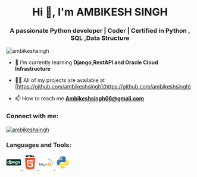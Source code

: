 <h1 align="center">Hi 👋, I'm AMBIKESH SINGH</h1>
<h3 align="center">A passionate Python developer | Coder | Certified in Python , SQL ,Data Structure</h3>

<p align="left"> <img src="https://komarev.com/ghpvc/?username=ambikeshsingh&label=Profile%20views&color=0e75b6&style=flat" alt="ambikeshsingh" /> </p>

- 🌱 I’m currently learning **Django,RestAPI and Oracle Cloud Infrastructure**

- 👨‍💻 All of my projects are available at [https://github.com/ambikeshsingh](https://github.com/ambikeshsingh)

- 📫 How to reach me **Ambikeshsingh06@gmail.com**

<h3 align="left">Connect with me:</h3>
<p align="left">
<a href="https://linkedin.com/in/ambikeshsingh" target="blank"><img align="center" src="https://raw.githubusercontent.com/rahuldkjain/github-profile-readme-generator/master/src/images/icons/Social/linked-in-alt.svg" alt="ambikeshsingh" height="30" width="40" /></a>
</p>

<h3 align="left">Languages and Tools:</h3>
<p align="left"> <a href="https://www.djangoproject.com/" target="_blank" rel="noreferrer"> <img src="https://raw.githubusercontent.com/devicons/devicon/master/icons/django/django-original.svg" alt="django" width="40" height="40"/> </a> <a href="https://www.w3.org/html/" target="_blank" rel="noreferrer"> <img src="https://raw.githubusercontent.com/devicons/devicon/master/icons/html5/html5-original-wordmark.svg" alt="html5" width="40" height="40"/> </a> <a href="https://www.mysql.com/" target="_blank" rel="noreferrer"> <img src="https://raw.githubusercontent.com/devicons/devicon/master/icons/mysql/mysql-original-wordmark.svg" alt="mysql" width="40" height="40"/> </a> <a href="https://www.python.org" target="_blank" rel="noreferrer"> <img src="https://raw.githubusercontent.com/devicons/devicon/master/icons/python/python-original.svg" alt="python" width="40" height="40"/> </a> </p>
